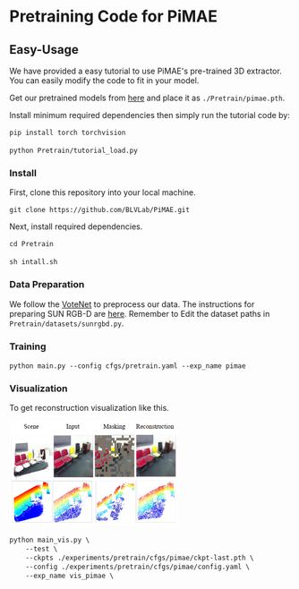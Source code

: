# Pretraining Code for PiMAE

## Easy-Usage

We have provided a easy tutorial to use PiMAE's pre-trained 3D extractor. You can easily modify the code to fit in your model. 

Get our pretrained models from [here](https://drive.google.com/file/d/1sJWa_j71zA1-XELE8J5fhl__bKYplbCs/view?usp=sharing) and place it as <code>./Pretrain/pimae.pth</code>.

Install minimum required dependencies then simply run the tutorial code by: 
```
pip install torch torchvision

python Pretrain/tutorial_load.py
```

### Install
First, clone this repository into your local machine.
```
git clone https://github.com/BLVLab/PiMAE.git
```
Next, install required dependencies.
```
cd Pretrain

sh intall.sh
```

### Data Preparation
We follow the [VoteNet](https://github.com/facebookresearch/votenet) to preprocess our data. The instructions for preparing SUN RGB-D are [here](https://github.com/facebookresearch/votenet/tree/main/sunrgbd).
Remember to Edit the dataset paths in <code>Pretrain/datasets/sunrgbd.py</code>.

### Training

```
python main.py --config cfgs/pretrain.yaml --exp_name pimae
```

### Visualization
To get reconstruction visualization like this.

<img src="../Assets/visulization.png" width="60%">

```
python main_vis.py \
	--test \
	--ckpts ./experiments/pretrain/cfgs/pimae/ckpt-last.pth \
	--config ./experiments/pretrain/cfgs/pimae/config.yaml \
	--exp_name vis_pimae \
```
